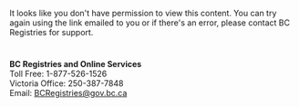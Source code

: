 It looks like you don't have permission to view this content. You can try again using the link emailed to you or if there's an error, please contact BC Registries for support. <br>
#
**BC Registries and Online Services** <br>
Toll Free: 1-877-526-1526<br>
Victoria Office: 250-387-7848<br>
Email: BCRegistries@gov.bc.ca<br>
